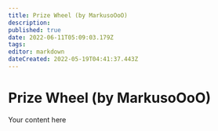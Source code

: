 ```yaml
---
title: Prize Wheel (by MarkusoOoO)
description: 
published: true
date: 2022-06-11T05:09:03.179Z
tags: 
editor: markdown
dateCreated: 2022-05-19T04:41:37.443Z
---
```


# Prize Wheel (by MarkusoOoO)
Your content here